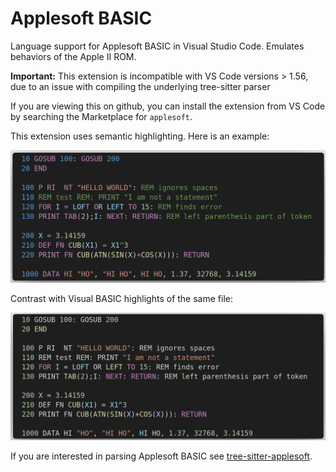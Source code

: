 # Applesoft BASIC

Language support for Applesoft BASIC in Visual Studio Code.  Emulates behaviors of the Apple II ROM.

**Important:** This extension is incompatible with VS Code versions > 1.56, due to an issue with compiling the underlying tree-sitter parser

If you are viewing this on github, you can install the extension from VS Code by searching the Marketplace for `applesoft`.

This extension uses semantic highlighting.  Here is an example:

<img src="applesoft-highlights.png" alt="screenshot with extension highlights" width="600"/>

Contrast with Visual BASIC highlights of the same file:

<img src="default-highlights.png" alt="screenshot with default highlights" width="600"/>

If you are interested in parsing Applesoft BASIC see [tree-sitter-applesoft](https://github.com/dfgordon/tree-sitter-applesoft).
